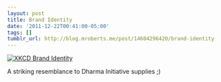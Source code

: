 ```yaml
---
layout: post
title: Brand Identity
date: '2011-12-22T00:41:00-05:00'
tags: []
tumblr_url: http://blog.mroberts.me/post/14604296420/brand-identity
---
```


[![XKCD Brand Identity](http://imgs.xkcd.com/comics/brand_identity.png)](http://xkcd.com/993/)

A striking resemblance to Dharma Initiative supplies ;)
